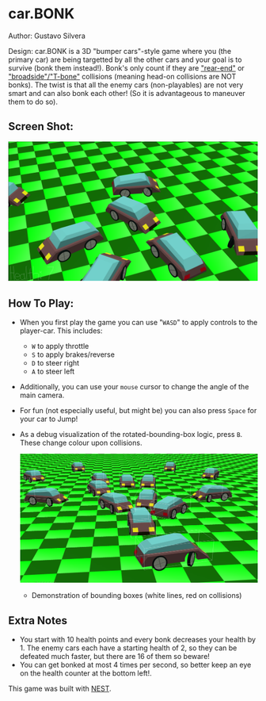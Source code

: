 # car.BONK

Author: Gustavo Silvera

Design: car.BONK is a 3D "bumper cars"-style game where you (the primary car) are being targetted by all the other cars and your goal is to survive (bonk them instead!). Bonk's only count if they are ["rear-end"](https://en.wikipedia.org/wiki/Rear-end_collision) or ["broadside"/"T-bone"](https://en.wikipedia.org/wiki/Side_collision) collisions (meaning head-on collisions are NOT bonks). The twist is that all the enemy cars (non-playables) are not very smart and can also bonk each other! (So it is advantageous to maneuver them to do so).

## Screen Shot:

![Screen Shot](screenshot.png)

## How To Play:
- When you first play the game you can use "`WASD`" to apply controls to the player-car. This includes:
    - `W` to apply throttle
    - `S` to apply brakes/reverse
    - `D` to steer right
    - `A` to steer left

- Additionally, you can use your `mouse` cursor to change the angle of the main camera.  

- For fun (not especially useful, but might be) you can also press `Space` for your car to Jump!

- As a debug visualization of the rotated-bounding-box logic, press `B`. These change colour upon collisions. 

    ![Bounding Box Demo](screenshot2.png)
    - Demonstration of bounding boxes (white lines, red on collisions)

## Extra Notes
- You start with 10 health points and every bonk decreases your health by 1. The enemy cars each have a starting health of 2, so they can be defeated much faster, but there are 16 of them so beware!
- You can get bonked at most 4 times per second, so better keep an eye on the health counter at the bottom left!.

This game was built with [NEST](NEST.md).

